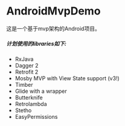 # AndroidMvpDemo
这是一个基于mvp架构的Android项目。


##### 计划使用的libraries如下:
* RxJava
* Dagger 2 
* Retrofit 2
* Mosby MVP with View State support (v3!)
* Timber
* Glide with a wrapper
* Butterknife 
* Retrolambda
* Stetho
* EasyPermissions 
